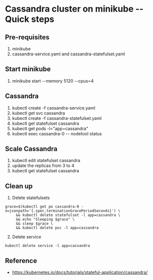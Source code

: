 Cassandra cluster on minikube -- Quick steps
====

Pre-requisites
----

1. minikube
2. cassandra-service.yaml and cassandra-statefulset.yaml

Start minikube
----
1. minikube start --memory 5120 --cpus=4

Cassandra
----

1. kubectl create -f cassandra-service.yaml
2. kubectl get svc cassandra
3. kubectl create -f cassandra-statefulset.yaml
4. kubectl get statefulset cassandra
5. kubectl get pods -l="app=cassandra"
6. kubectl exec cassandra-0 -- nodetool status

Scale Cassandra
----
1. kubectl edit statefulset cassandra
2. update the replicas from 3 to 4
3. kubectl get statefulset cassandra

Clean up
----
1. Delete statefulsets
```
grace=$(kubectl get po cassandra-0 -o=jsonpath='{.spec.terminationGracePeriodSeconds}') \
     && kubectl delete statefulset -l app=cassandra \
     && echo "Sleeping $grace" \
     && sleep $grace \
     && kubectl delete pvc -l app=cassandra
```

2. Delete service
```
kubectl delete service -l app=cassandra
```


Reference
----

* https://kubernetes.io/docs/tutorials/stateful-application/cassandra/
